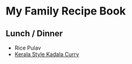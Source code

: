 # My Family Recipe Book

## Lunch / Dinner
 * Rice Pulav 
 * [Kerala Style Kadala Curry](https://github.com/sudhirkk/recipes/blob/master/channa-curry-kerala-style.md)
 
 
 
 
